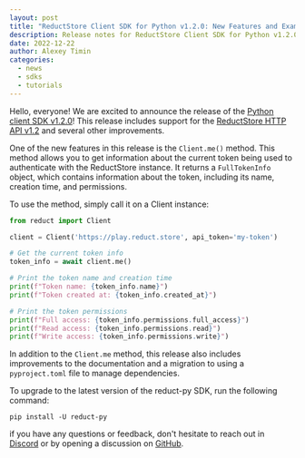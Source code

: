 ```yaml
---
layout: post
title: "ReductStore Client SDK for Python v1.2.0: New Features and Example Use"
description: Release notes for ReductStore Client SDK for Python v1.2.0 with usage examples
date: 2022-12-22
author: Alexey Timin
categories:
  - news
  - sdks
  - tutorials
---
```


Hello, everyone!
We are excited to announce the release of
the [Python client SDK v1.2.0](https://github.com/reductstore/reduct-py/releases/tag/v1.2.0)! This release includes
support for the
[ReductStore HTTP API v1.2](https://github.com/reductstore/reductstore/releases/tag/v1.2.0) and several other
improvements.

<!--more-->

One of the new features in this release is the `Client.me()` method. This method allows you to get information about the
current token being used to authenticate with the ReductStore instance. It returns a `FullTokenInfo` object, which
contains
information about the token, including its name, creation time, and permissions.

To use the method, simply call it on a Client instance:

```python
from reduct import Client

client = Client('https://play.reduct.store', api_token='my-token')

# Get the current token info
token_info = await client.me()

# Print the token name and creation time
print(f"Token name: {token_info.name}")
print(f"Token created at: {token_info.created_at}")

# Print the token permissions
print(f"Full access: {token_info.permissions.full_access}")
print(f"Read access: {token_info.permissions.read}")
print(f"Write access: {token_info.permissions.write}")
```

In addition to the `Client.me` method, this release also includes improvements to the documentation and a migration to
using a
`pyproject.toml` file to manage dependencies.

To upgrade to the latest version of the reduct-py SDK, run the following command:

```
pip install -U reduct-py
```

if you have any questions or feedback, don't hesitate to reach out in [Discord](https://discord.gg/8wPtPGJYsn)
or by opening a discussion on [GitHub](https://github.com/reductstore/reductstore/discussions).